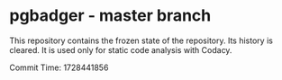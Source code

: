 # pgbadger - master branch

This repository contains the frozen state of the repository.
Its history is cleared. It is used only for static code
analysis with Codacy.

Commit Time: 1728441856